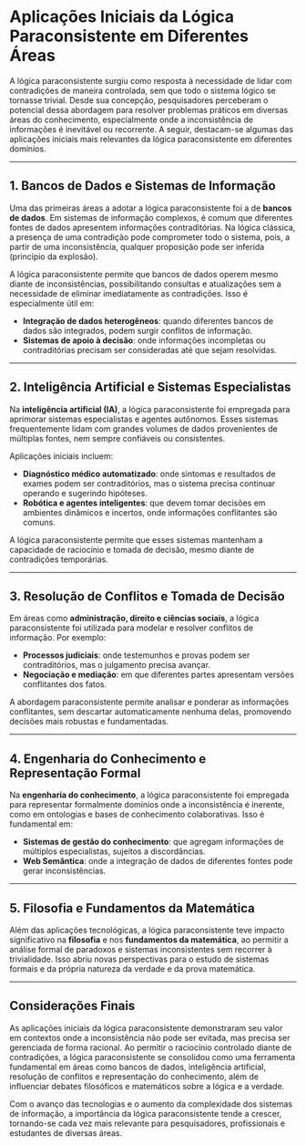 
# Aplicações Iniciais da Lógica Paraconsistente em Diferentes Áreas

A lógica paraconsistente surgiu como resposta à necessidade de lidar com contradições de maneira controlada, sem que todo o sistema lógico se tornasse trivial. Desde sua concepção, pesquisadores perceberam o potencial dessa abordagem para resolver problemas práticos em diversas áreas do conhecimento, especialmente onde a inconsistência de informações é inevitável ou recorrente. A seguir, destacam-se algumas das aplicações iniciais mais relevantes da lógica paraconsistente em diferentes domínios.

---

## 1. Bancos de Dados e Sistemas de Informação

Uma das primeiras áreas a adotar a lógica paraconsistente foi a de **bancos de dados**. Em sistemas de informação complexos, é comum que diferentes fontes de dados apresentem informações contraditórias. Na lógica clássica, a presença de uma contradição pode comprometer todo o sistema, pois, a partir de uma inconsistência, qualquer proposição pode ser inferida (princípio da explosão).

A lógica paraconsistente permite que bancos de dados operem mesmo diante de inconsistências, possibilitando consultas e atualizações sem a necessidade de eliminar imediatamente as contradições. Isso é especialmente útil em:

- **Integração de dados heterogêneos**: quando diferentes bancos de dados são integrados, podem surgir conflitos de informação.
- **Sistemas de apoio à decisão**: onde informações incompletas ou contraditórias precisam ser consideradas até que sejam resolvidas.

---

## 2. Inteligência Artificial e Sistemas Especialistas

Na **inteligência artificial (IA)**, a lógica paraconsistente foi empregada para aprimorar sistemas especialistas e agentes autônomos. Esses sistemas frequentemente lidam com grandes volumes de dados provenientes de múltiplas fontes, nem sempre confiáveis ou consistentes.

Aplicações iniciais incluem:

- **Diagnóstico médico automatizado**: onde sintomas e resultados de exames podem ser contraditórios, mas o sistema precisa continuar operando e sugerindo hipóteses.
- **Robótica e agentes inteligentes**: que devem tomar decisões em ambientes dinâmicos e incertos, onde informações conflitantes são comuns.

A lógica paraconsistente permite que esses sistemas mantenham a capacidade de raciocínio e tomada de decisão, mesmo diante de contradições temporárias.

---

## 3. Resolução de Conflitos e Tomada de Decisão

Em áreas como **administração, direito e ciências sociais**, a lógica paraconsistente foi utilizada para modelar e resolver conflitos de informação. Por exemplo:

- **Processos judiciais**: onde testemunhos e provas podem ser contraditórios, mas o julgamento precisa avançar.
- **Negociação e mediação**: em que diferentes partes apresentam versões conflitantes dos fatos.

A abordagem paraconsistente permite analisar e ponderar as informações conflitantes, sem descartar automaticamente nenhuma delas, promovendo decisões mais robustas e fundamentadas.

---

## 4. Engenharia do Conhecimento e Representação Formal

Na **engenharia do conhecimento**, a lógica paraconsistente foi empregada para representar formalmente domínios onde a inconsistência é inerente, como em ontologias e bases de conhecimento colaborativas. Isso é fundamental em:

- **Sistemas de gestão do conhecimento**: que agregam informações de múltiplos especialistas, sujeitos a discordâncias.
- **Web Semântica**: onde a integração de dados de diferentes fontes pode gerar inconsistências.

---

## 5. Filosofia e Fundamentos da Matemática

Além das aplicações tecnológicas, a lógica paraconsistente teve impacto significativo na **filosofia** e nos **fundamentos da matemática**, ao permitir a análise formal de paradoxos e sistemas inconsistentes sem recorrer à trivialidade. Isso abriu novas perspectivas para o estudo de sistemas formais e da própria natureza da verdade e da prova matemática.

---

## Considerações Finais

As aplicações iniciais da lógica paraconsistente demonstraram seu valor em contextos onde a inconsistência não pode ser evitada, mas precisa ser gerenciada de forma racional. Ao permitir o raciocínio controlado diante de contradições, a lógica paraconsistente se consolidou como uma ferramenta fundamental em áreas como bancos de dados, inteligência artificial, resolução de conflitos e representação do conhecimento, além de influenciar debates filosóficos e matemáticos sobre a lógica e a verdade.

Com o avanço das tecnologias e o aumento da complexidade dos sistemas de informação, a importância da lógica paraconsistente tende a crescer, tornando-se cada vez mais relevante para pesquisadores, profissionais e estudantes de diversas áreas.
```
